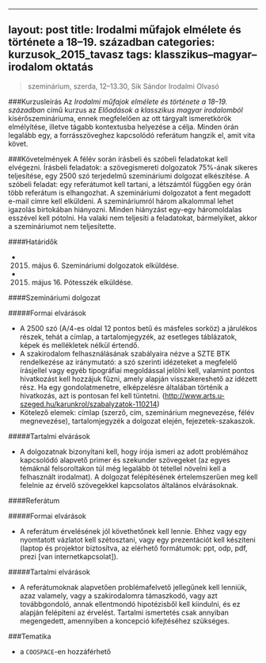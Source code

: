 
---
layout: post
title: Irodalmi műfajok elmélete és története a 18&ndash;19. században
categories: kurzusok_2015_tavasz
tags: klasszikus&ndash;magyar&ndash;irodalom oktatás
---
> szeminárium, szerda, 12&ndash;13.30, Sík Sándor Irodalmi Olvasó

###Kurzusleírás
Az *Irodalmi műfajok elmélete és története a 18–19. században* című kurzus az *Előadások a klasszikus magyar irodalomból* kísérőszemináriuma, ennek megfelelően az ott tárgyalt ismeretkörök elmélyítése, illetve tágabb kontextusba helyezése a célja. Minden órán legalább egy, a forrásszöveghez kapcsolódó referátum hangzik el, amit vita követ.

###Követelmények
A félév során írásbeli és szóbeli feladatokat kell elvégezni. Írásbeli feladatok: a szövegismereti dolgozatok 75%-ának sikeres teljesítése, egy 2500 szó terjedelmű szemináriumi dolgozat elkészítése. A szóbeli feladat: egy referátumot kell tartani, a létszámtól függően egy órán több referátum is elhangozhat. A szemináriumi dolgozatot a fent megadott e-mail címre kell elküldeni. A szemináriumról három alkalommal lehet igazolás birtokában hiányozni. Minden hiányzást egy-egy háromoldalas esszével kell pótolni. Ha valaki nem teljesíti a feladatokat, bármelyiket, akkor a szemináriumot nem teljesítette.

####Határidők
- 2015. május 6. Szemináriumi dolgozatok elküldése.
- 2015. május 16. Pótesszék elküldése.

####Szemináriumi dolgozat

#####Formai elvárások
- A 2500 szó (A/4-es oldal 12 pontos betű és másfeles sorköz) a járulékos részek, tehát a címlap, a tartalomjegyzék, az esetleges táblázatok, képek és mellékletek nélkül értendő.
- A szakirodalom felhasználásának szabályaira nézve a SZTE BTK rendelkezése az iránymutató: a szó szerinti idézeteket a megfelelő írásjellel vagy egyéb tipográfiai megoldással jelölni kell, valamint pontos hivatkozást kell hozzájuk fűzni, amely alapján visszakereshető az idézett rész. Ha egy gondolatmenetre, elképzelésre általában történik a hivatkozás, azt is pontosan fel kell tüntetni.
(http://www.arts.u-szeged.hu/karunkrol/szabalyzatok-110214)
- Kötelező elemek: címlap (szerző, cím, szeminárium megnevezése, félév megnevezése), tartalomjegyzék a dolgozat elején, fejezetek-szakaszok.

#####Tartalmi elvárások
- A dolgozatnak bizonyítani kell, hogy írója ismeri az adott problémához kapcsolódó alapvető primer és szekunder szövegeket (az egyes témáknál felsoroltakon túl még legalább öt tétellel növelni kell a felhasznált irodalmat). A dolgozat felépítésének értelemszerűen meg kell felelnie az érvelő szövegekkel kapcsolatos általános elvárásoknak.

####Referátum

#####Formai elvárások
- A referátum érvelésének jól követhetőnek kell lennie. Ehhez vagy egy nyomtatott vázlatot kell szétosztani, vagy egy prezentációt kell készíteni (laptop és projektor biztosítva, az elérhető formátumok: ppt, odp, pdf, prezi [van internetkapcsolat]).

#####Tartalmi elvárások
- A referátumoknak alapvetően problémafelvető jellegűnek kell lenniük, azaz valamely, vagy a szakirodalomra támaszkodó, vagy azt továbbgondoló, annak ellentmondó hipotézisből kell kiindulni, és ez alapján felépíteni az érvelést. Tartalmi ismertetés csak annyiban megengedett, amennyiben a koncepció kifejtéséhez szükséges.

###Tematika
- a `COOSPACE`-en hozzáférhető

